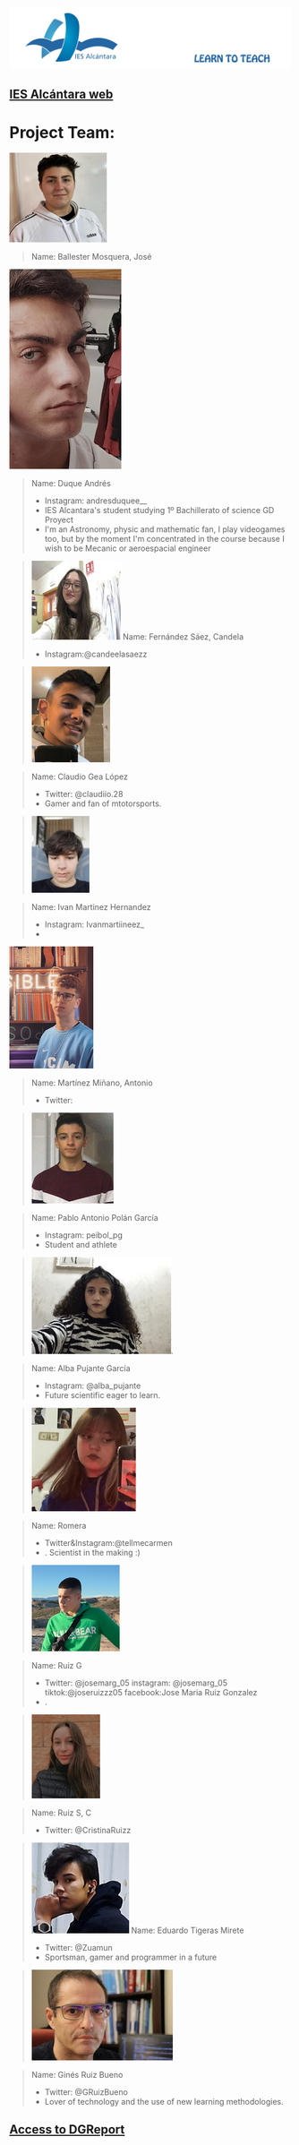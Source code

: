 
![Título IES ALCÁNTARA](/images/LearnToTeach.png)

## [IES Alcántara web]

[IES Alcántara web]: http://www.murciaeduca.es/iesalcantara/sitio/

# Project Team:



> 

![Jose Ballester Mosquera](/images/imageedit_3_8949590312.jpg)


> Name: Ballester Mosquera, José





> 
![AndresDuuqe](/images/AndresDuque.jpg)
> Name: Duque Andrés
> * Instagram: andresduquee__
> * IES Alcantara's student studying 1º Bachillerato of science GD Proyect
> * I'm an Astronomy, physic and mathematic fan, I play videogames too, but by the moment I'm concentrated in the course because I wish to be Mecanic or aeroespacial engineer







>![Candela Fernandez](/images/candelafernandez.jpg)
> Name: Fernández Sáez, Candela
> * Instagram:@candeelasaezz 








> ![Claudio Gea](/images/CGL.png)

> Name: Claudio Gea López
> * Twitter: @claudiio.28
> * Gamer and fan of mtotorsports.




> ![Ivan Martinez Hernandez](/images/IMH.jpg)

> Name: Ivan Martinez Hernandez
> * Instagram: Ivanmartiineez_ 
> * 







![Antonio Martinez Miñano](/images/imageedit_1_3829808925.jpg)
> Name: Martínez Miñano, Antonio 
> * Twitter: 





> ![Pablo Antonio Polám García](/images/PAPG.png)

> Name: Pablo Antonio Polán García
> * Instagram: peibol_pg
> * Student and athlete





> ![Alba Pujante](/images/albapujante2.jpg).

> Name: Alba Pujante García
> * Instagram: @alba_pujante
> * Future scientific eager to learn.



> ![Carmen Romera Perez](/images/carmenromera.png)

> Name: Romera
> * Twitter&Instagram:@tellmecarmen
> * . Scientist in the making :)




>  ![Jose María Ruiz González](/images/JMRuiz.png)

> Name: Ruiz G
> * Twitter: @josemarg_05  instagram: @josemarg_05   tiktok:@joseruizzz05   facebook:Jose Maria Ruiz Gonzalez
> * .
> 



> ![Cristina Ruiz Silvente](/images/CRS.jpeg)

> Name: Ruiz S, C
> * Twitter: @CristinaRuizz





> ![Eduardo Tigeras Mirete](/images/20210120_124923.jpg)
> Name: Eduardo Tigeras Mirete 
> * Twitter: @Zuamun
> * Sportsman, gamer and programmer in a future




> ![Ginés Ruiz Bueno](/images/GRBGD.png)


> Name: Ginés Ruiz Bueno
> * Twitter: @GRuizBueno
> * Lover of technology and the use of new learning methodologies.



## [Access to DGReport]

[Access to DGReport]: https://github.com/Robotics4Rookies/iesalcantara_20_21/blob/main/DGSpecialist/DGReport.md
